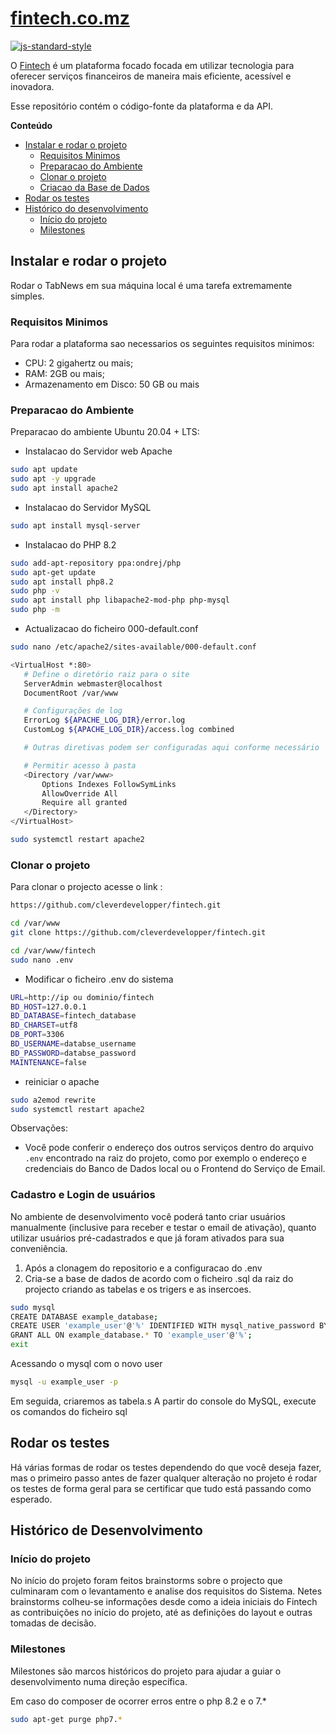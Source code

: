 
# [fintech.co.mz](https://www.fintech.co.mz/)
[![js-standard-style](https://img.shields.io/badge/code%20style-standard-brightgreen.svg?style=flat)](http://standardjs.com/)

O [Fintech](https://www.fintech.co.mz/) é um plataforma focado focada em utilizar tecnologia para oferecer serviços financeiros de maneira mais eficiente, acessível e inovadora.

Esse repositório contém o código-fonte da plataforma e da API.

**Conteúdo**

- [Instalar e rodar o projeto](#instalar-e-rodar-o-projeto)
  - [Requisitos Minimos](#requisitos-minimos)
  - [Preparacao do Ambiente](#preparacao-ambiente)
  - [Clonar o projeto](#clonar-o-projeto)
  - [Criacao da Base de Dados](#criacao-da-base-de-dados)
- [Rodar os testes](#rodar-os-testes)
- [Histórico do desenvolvimento](#histórico-de-desenvolvimento)
  - [Início do projeto](#início-do-projeto)
  - [Milestones](#milestones)

## Instalar e rodar o projeto

Rodar o TabNews em sua máquina local é uma tarefa extremamente simples.

### Requisitos Minimos
Para rodar a plataforma sao necessarios os seguintes requisitos minimos:

- CPU: 2 gigahertz ou mais;
- RAM: 2GB ou mais;
- Armazenamento em Disco: 50 GB ou mais

### Preparacao do Ambiente
Preparacao do ambiente Ubuntu 20.04 + LTS:
- Instalacao do Servidor web Apache
 ```bash
sudo apt update
sudo apt -y upgrade
sudo apt install apache2
```

- Instalacao do Servidor MySQL
 ```bash
sudo apt install mysql-server
```

- Instalacao do PHP 8.2
 ```bash
sudo add-apt-repository ppa:ondrej/php
sudo apt-get update
sudo apt install php8.2
sudo php -v
sudo apt install php libapache2-mod-php php-mysql
sudo php -m
```

- Actualizacao do ficheiro 000-default.conf
 ```bash
sudo nano /etc/apache2/sites-available/000-default.conf
```

 ```bash
<VirtualHost *:80>
    # Define o diretório raiz para o site
    ServerAdmin webmaster@localhost
    DocumentRoot /var/www

    # Configurações de log
    ErrorLog ${APACHE_LOG_DIR}/error.log
    CustomLog ${APACHE_LOG_DIR}/access.log combined

    # Outras diretivas podem ser configuradas aqui conforme necessário

    # Permitir acesso à pasta
    <Directory /var/www>
        Options Indexes FollowSymLinks
        AllowOverride All
        Require all granted
    </Directory>
</VirtualHost>
```
 ```bash
sudo systemctl restart apache2
```


### Clonar o projeto

Para clonar o projecto acesse o link :

```bash
https://github.com/cleverdevelopper/fintech.git
```

```bash
cd /var/www
git clone https://github.com/cleverdevelopper/fintech.git
```

```bash
cd /var/www/fintech
sudo nano .env
```

- Modificar o ficheiro .env do sistema
```bash
URL=http://ip ou dominio/fintech
BD_HOST=127.0.0.1
BD_DATABASE=fintech_database
BD_CHARSET=utf8
DB_PORT=3306
BD_USERNAME=databse_username
BD_PASSWORD=databse_password
MAINTENANCE=false
```

- reiniciar o apache
```bash
sudo a2emod rewrite
sudo systemctl restart apache2
```

Observações:

- Você pode conferir o endereço dos outros serviços dentro do arquivo `.env` encontrado na raiz do projeto, como por exemplo o endereço e credenciais do Banco de Dados local ou o Frontend do Serviço de Email.

### Cadastro e Login de usuários

No ambiente de desenvolvimento você poderá tanto criar usuários manualmente (inclusive para receber e testar o email de ativação), quanto utilizar usuários pré-cadastrados e que já foram ativados para sua conveniência.

1. Após a clonagem do repositorio e a configuracao do .env
2. Cria-se a base de dados de acordo com o ficheiro .sql da raiz do projecto criando as tabelas e os trigers e as insercoes.


```bash
sudo mysql
CREATE DATABASE example_database;
CREATE USER 'example_user'@'%' IDENTIFIED WITH mysql_native_password BY 'password';
GRANT ALL ON example_database.* TO 'example_user'@'%';
exit
```

Acessando o mysql com o novo user
```bash
mysql -u example_user -p
```

Em seguida, criaremos as tabela.s A partir do console do MySQL, execute os comandos do ficheiro sql

## Rodar os testes

Há várias formas de rodar os testes dependendo do que você deseja fazer, mas o primeiro passo antes de fazer qualquer alteração no projeto é rodar os testes de forma geral para se certificar que tudo está passando como esperado.


## Histórico de Desenvolvimento

### Início do projeto

No início do projeto foram feitos brainstorms sobre o projecto que culminaram com o levantamento e analise dos requisitos do Sistema. Netes brainstorms colheu-se informações desde como a ideia iniciais do Fintech as contribuições no início do projeto, até as definições do layout e outras tomadas de decisão.

### Milestones

Milestones são marcos históricos do projeto para ajudar a guiar o desenvolvimento numa direção específica. 


Em caso do composer de ocorrer erros entre o php 8.2 e o 7.*
```bash
sudo apt-get purge php7.*
```
